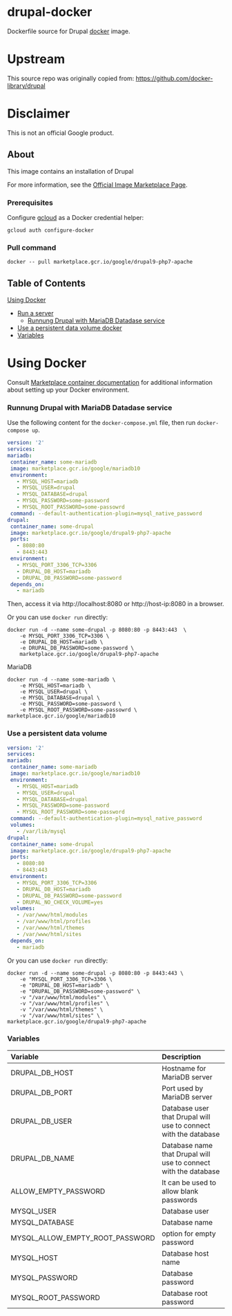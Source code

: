 drupal-docker
============

Dockerfile source for Drupal [docker](https://docker.io) image.

# Upstream

This source repo was originally copied from:
https://github.com/docker-library/drupal


# Disclaimer

This is not an official Google product.

## About
This image contains an installation of Drupal

For more information, see the
[Official Image Marketplace Page](https://console.cloud.google.com/marketplace/product/google/drupal).

### Prerequisites

Configure [gcloud](https://cloud.google.com/sdk/gcloud/) as a Docker credential helper:

```shell
gcloud auth configure-docker
```
### Pull command

```shell
docker -- pull marketplace.gcr.io/google/drupal9-php7-apache
```
## Table of Contents

 [Using Docker](#using-docker)
  * [Run a  server](#run-a-activemq-server-docker)
    * [Runnung Drupal with MariaDB Datadase service](#Runnung-Drupal-with-MariaDB-Datadase-service)
  * [Use a persistent data volume docker](#Use-a-persistent-data-volume)
  * [Variables](#Variables)

# Using Docker

Consult [Marketplace container documentation](https://cloud.google.com/marketplace/docs/container-images)
for additional information about setting up your Docker environment.

### <a name="Runnung-Drupal-with-MariaDB-Datadase-service"></a>Runnung Drupal with MariaDB Datadase service 
 
 Use the following content for the `docker-compose.yml` file, then run `docker-compose up`.

 ```yaml                                                                     
version: '2'
services:
 mariadb:
  container_name: some-mariadb
  image: marketplace.gcr.io/google/mariadb10
  environment:
    - MYSQL_HOST=mariadb
    - MYSQL_USER=drupal
    - MYSQL_DATABASE=drupal
    - MYSQL_PASSWORD=some-password
    - MYSQL_ROOT_PASSWORD=some-passowrd
  command: --default-authentication-plugin=mysql_native_password
 drupal:
  container_name: some-drupal
  image: marketplace.gcr.io/google/drupal9-php7-apache
  ports:
    - 8080:80
    - 8443:443
  environment:  
    - MYSQL_PORT_3306_TCP=3306
    - DRUPAL_DB_HOST=mariadb
    - DRUPAL_DB_PASSWORD=some-password
  depends_on:
    - mariadb
```
 Then, access it via http://localhost:8080 or http://host-ip:8080 in a browser.
 
Or you can use `docker run` directly:

```shell
docker run -d --name some-drupal -p 8080:80 -p 8443:443  \
    -e MYSQL_PORT_3306_TCP=3306 \
    -e DRUPAL_DB_HOST=mariadb \
    -e DRUPAL_DB_PASSWORD=some-password \
    marketplace.gcr.io/google/drupal9-php7-apache
```
MariaDB

```shell
docker run -d --name some-mariadb \
    -e MYSQL_HOST=mariadb \
    -e MYSQL_USER=drupal \
    -e MYSQL_DATABASE=drupal \
    -e MYSQL_PASSWORD=some-password \
    -e MYSQL_ROOT_PASSWORD=some-passowrd \
marketplace.gcr.io/google/mariadb10
```
 
 
 ### <a name="use-a-persistent-data-volume-docker"></a>Use a persistent data volume
 ```yaml  
 version: '2'
services:
 mariadb:
  container_name: some-mariadb
  image: marketplace.gcr.io/google/mariadb10
  environment:
    - MYSQL_HOST=mariadb
    - MYSQL_USER=drupal
    - MYSQL_DATABASE=drupal
    - MYSQL_PASSWORD=some-password
    - MYSQL_ROOT_PASSWORD=some-password
  command: --default-authentication-plugin=mysql_native_password
  volumes:
    - /var/lib/mysql
 drupal:
  container_name: some-drupal
  image: marketplace.gcr.io/google/drupal9-php7-apache
  ports:
    - 8080:80
    - 8443:443
  environment: 
    - MYSQL_PORT_3306_TCP=3306
    - DRUPAL_DB_HOST=mariadb
    - DRUPAL_DB_PASSWORD=some-password
    - DRUPAL_NO_CHECK_VOLUME=yes
  volumes:
    - /var/www/html/modules
    - /var/www/html/profiles
    - /var/www/html/themes
    - /var/www/html/sites
  depends_on:
    - mariadb
```

Or you can use `docker run` directly:

```shell
docker run -d --name some-drupal -p 8080:80 -p 8443:443 \
    -e "MYSQL_PORT_3306_TCP=3306 \
    -e "DRUPAL_DB_HOST=mariadb" \
    -e "DRUPAL_DB_PASSWORD=some-password" \
    -v "/var/www/html/modules" \
    -v "/var/www/html/profiles" \ 
    -v "/var/www/html/themes" \
    -v "/var/www/html/sites" \
marketplace.gcr.io/google/drupal9-php7-apache
```

 ### <a name="Variables"></a>Variables

 | **Variable** | **Description** |
|:-------------|:----------------|
|DRUPAL_DB_HOST | Hostname for MariaDB server|
|DRUPAL_DB_PORT | Port used by MariaDB server|
|DRUPAL_DB_USER | Database user that Drupal will use to connect with the database|
|DRUPAL_DB_NAME | Database name that Drupal will use to connect with the database|
|ALLOW_EMPTY_PASSWORD | It can be used to allow blank passwords|
|MYSQL_USER | Database user|
|MYSQL_DATABASE | Database name|
|MYSQL_ALLOW_EMPTY_ROOT_PASSWORD|option for empty password| 
|MYSQL_HOST|Database host name|
|MYSQL_PASSWORD|Database password|
|MYSQL_ROOT_PASSWORD| Database root password|
 

